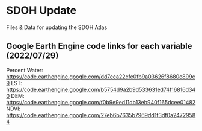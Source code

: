 # SDOH Update
 Files & Data for updating the SDOH Atlas
 
 ## Google Earth Engine code links for each variable (2022/07/29)
 Percent Water: https://code.earthengine.google.com/dd7eca22cfe0fb9a03626f8680c899c9
 LST: https://code.earthengine.google.com/b5754d9a2b9d533631ed74f16816d340
 DEM: https://code.earthengine.google.com/f0b9e9ed11db13eb940f165dcee01482
 NDVI: https://code.earthengine.google.com/27eb6b7635b7969dd1f3df0a24729584



